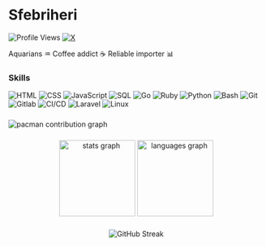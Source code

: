 # Sfebriheri

![Profile Views](https://komarev.com/ghpvc/?username=Sfebriheri&color=blueviolet)
[![X](https://img.shields.io/badge/X-000?style=for-the-badge&logo=X&logoColor=white)](https://x.com/pip1902)


Aquarians  ♒
Coffee addict  ☕
Reliable importer 📊

### Skills
![HTML](https://img.shields.io/badge/HTML-000?style=for-the-badge&logo=HTML)
![CSS](https://img.shields.io/badge/CSS-000?style=for-the-badge&logo=CSS)
![JavaScript](https://img.shields.io/badge/JavaScript-000?style=for-the-badge&logo=JavaScript)
![SQL](https://img.shields.io/badge/SQL-000?style=for-the-badge&logo=SQL)
![Go](https://img.shields.io/badge/Go-000?style=for-the-badge&logo=Go)
![Ruby](https://img.shields.io/badge/Ruby-000?style=for-the-badge&logo=Ruby)
![Python](https://img.shields.io/badge/Python-000?style=for-the-badge&logo=Python)
![Bash](https://img.shields.io/badge/Bash-000?style=for-the-badge&logo=Bash)
![Git](https://img.shields.io/badge/Git-000?style=for-the-badge&logo=Git)
![Gitlab](https://img.shields.io/badge/Gitlab-000?style=for-the-badge&logo=Gitlab)
![CI/CD](https://img.shields.io/badge/CI/CD-000?style=for-the-badge&logo=CI/CD)
![Laravel](https://img.shields.io/badge/Laravel-000?style=for-the-badge&logo=Laravel)
![Linux](https://img.shields.io/badge/Linux-000?style=for-the-badge&logo=Linux)


###

<picture>
  <source media="(prefers-color-scheme: dark)" srcset="https://raw.githubusercontent.com/sfebriheri/sfebriheri/output/pacman-contribution-graph-dark.svg">
  <source media="(prefers-color-scheme: light)" srcset="https://raw.githubusercontent.com/sfebriheri/sfebriheri/output/pacman-contribution-graph.svg">
  <img alt="pacman contribution graph" src="https://raw.githubusercontent.com/sfebriheri/sfebriheri/output/pacman-contribution-graph.svg">
</picture>

###

<div align="center">
  <img src="https://github-readme-stats.vercel.app/api?username=sfebriheri&hide_title=false&hide_rank=false&show_icons=true&include_all_commits=true&count_private=true&disable_animations=false&theme=dracula&locale=en&hide_border=false&order=1" height="150" alt="stats graph"  />
  <img src="https://github-readme-stats.vercel.app/api/top-langs?username=sfebriheri&locale=en&hide_title=false&layout=compact&card_width=320&langs_count=5&theme=dracula&hide_border=false&order=2" height="150" alt="languages graph"  />
</div>

###
<div align="center">
  <img src="https://github-readme-streak-stats.herokuapp.com/?user=Sfebriheri&theme=dark" alt="GitHub Streak" />
</div>
